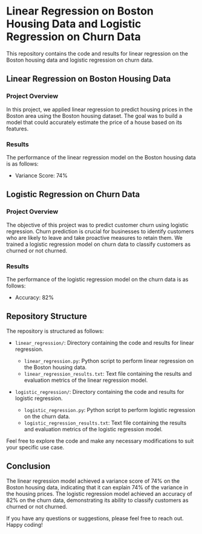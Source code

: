 # Linear Regression on Boston Housing Data and Logistic Regression on Churn Data

This repository contains the code and results for linear regression on the Boston housing data and logistic regression on churn data.

## Linear Regression on Boston Housing Data

### Project Overview

In this project, we applied linear regression to predict housing prices in the Boston area using the Boston housing dataset. The goal was to build a model that could accurately estimate the price of a house based on its features.

### Results

The performance of the linear regression model on the Boston housing data is as follows:

- Variance Score: 74%

## Logistic Regression on Churn Data

### Project Overview

The objective of this project was to predict customer churn using logistic regression. Churn prediction is crucial for businesses to identify customers who are likely to leave and take proactive measures to retain them. We trained a logistic regression model on churn data to classify customers as churned or not churned.

### Results

The performance of the logistic regression model on the churn data is as follows:

- Accuracy: 82%

## Repository Structure

The repository is structured as follows:

- `linear_regression/`: Directory containing the code and results for linear regression.
  - `linear_regression.py`: Python script to perform linear regression on the Boston housing data.
  - `linear_regression_results.txt`: Text file containing the results and evaluation metrics of the linear regression model.

- `logistic_regression/`: Directory containing the code and results for logistic regression.
  - `logistic_regression.py`: Python script to perform logistic regression on the churn data.
  - `logistic_regression_results.txt`: Text file containing the results and evaluation metrics of the logistic regression model.



Feel free to explore the code and make any necessary modifications to suit your specific use case.

## Conclusion

The linear regression model achieved a variance score of 74% on the Boston housing data, indicating that it can explain 74% of the variance in the housing prices. The logistic regression model achieved an accuracy of 82% on the churn data, demonstrating its ability to classify customers as churned or not churned.

If you have any questions or suggestions, please feel free to reach out. Happy coding!
